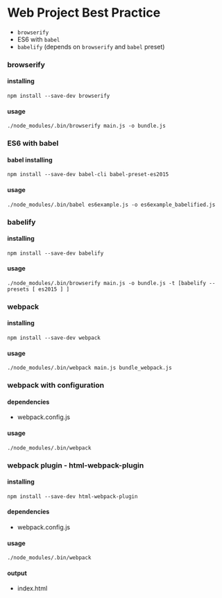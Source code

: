 # Web Project Best Practice

- `browserify`
- ES6 with `babel`
- `babelify` (depends on `browserify` and `babel` preset)

### browserify

#### installing

`npm install --save-dev browserify`

#### usage

`./node_modules/.bin/browserify main.js -o bundle.js`

### ES6 with babel

#### babel installing

`npm install --save-dev babel-cli babel-preset-es2015`

#### usage

`./node_modules/.bin/babel es6example.js -o es6example_babelified.js`

### babelify

#### installing

`npm install --save-dev babelify`

#### usage

`./node_modules/.bin/browserify main.js -o bundle.js -t [babelify --presets [ es2015 ] ]`

### webpack

#### installing

`npm install --save-dev webpack`

#### usage

`./node_modules/.bin/webpack main.js bundle_webpack.js`

### webpack with configuration

#### dependencies

- webpack.config.js

#### usage

`./node_modules/.bin/webpack`

### webpack plugin - html-webpack-plugin

#### installing

`npm install --save-dev html-webpack-plugin`


#### dependencies

- webpack.config.js

#### usage

`./node_modules/.bin/webpack`

#### output

- index.html